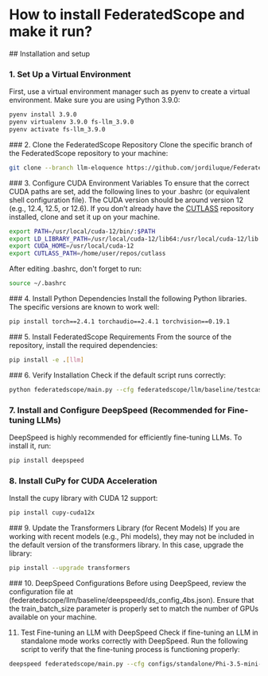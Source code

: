 # How to install FederatedScope and make it run?

## Installation and setup

### 1. Set Up a Virtual Environment
First, use a virtual environment manager such as pyenv to create a virtual environment. Make sure you are using Python 3.9.0:
```bash
pyenv install 3.9.0
pyenv virtualenv 3.9.0 fs-llm_3.9.0
pyenv activate fs-llm_3.9.0
```

### 2. Clone the FederatedScope Repository
Clone the specific branch of the FederatedScope repository to your machine:
```bash
git clone --branch llm-eloquence https://github.com/jordiluque/FederatedScope.git
```

### 3. Configure CUDA Environment Variables
To ensure that the correct CUDA paths are set, add the following lines to your .bashrc (or equivalent shell configuration file). The CUDA version should be around version 12 (e.g., 12.4, 12.5, or 12.6). If you don’t already have the [CUTLASS](https://github.com/NVIDIA/cutlass) repository installed, clone and set it up on your machine.
```bash
export PATH=/usr/local/cuda-12/bin/:$PATH
export LD_LIBRARY_PATH=/usr/local/cuda-12/lib64:/usr/local/cuda-12/lib:$LD_LIBRARY_PATH
export CUDA_HOME=/usr/local/cuda-12
export CUTLASS_PATH=/home/user/repos/cutlass 
```
After editing .bashrc, don't forget to run:
```bash
source ~/.bashrc
```

### 4. Install Python Dependencies
Install the following Python libraries. The specific versions are known to work well:
```bash
pip install torch==2.4.1 torchaudio==2.4.1 torchvision==0.19.1
```

### 5. Install FederatedScope Requirements
From the source of the repository, install the required dependencies:
```bash
pip install -e .[llm]
```

### 6. Verify Installation
Check if the default script runs correctly:
```bash
python federatedscope/main.py --cfg federatedscope/llm/baseline/testcase.yaml
```

### 7. Install and Configure DeepSpeed (Recommended for Fine-tuning LLMs)
DeepSpeed is highly recommended for efficiently fine-tuning LLMs. To install it, run:
```bash
pip install deepspeed
```

### 8. Install CuPy for CUDA Acceleration
Install the cupy library with CUDA 12 support:
```bash
pip install cupy-cuda12x
```

### 9. Update the Transformers Library (for Recent Models)
If you are working with recent models (e.g., Phi models), they may not be included in the default version of the transformers library. In this case, upgrade the library:
```bash
pip install --upgrade transformers
```

### 10. DeepSpeed Configurations
Before using DeepSpeed, review the configuration file at (federatedscope/llm/baseline/deepspeed/ds_config_4bs.json). Ensure that the train_batch_size parameter is properly set to match the number of GPUs available on your machine.

11. Test Fine-tuning an LLM with DeepSpeed
Check if fine-tuning an LLM in standalone mode works correctly with DeepSpeed. Run the following script to verify that the fine-tuning process is functioning properly:
```bash
deepspeed federatedscope/main.py --cfg configs/standalone/Phi-3.5-mini-instruct/ds_3c_200r_30ls.yaml
```